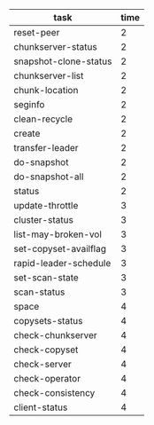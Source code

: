 |  task   | time  |
|  ----  | ----  |
| reset-peer | 2 |
| chunkserver-status | 2 |
| snapshot-clone-status | 2 |
| chunkserver-list | 2 |
| chunk-location | 2 |
| seginfo | 2 |
| clean-recycle | 2 |
| create | 2 |
| transfer-leader | 2 |
| do-snapshot | 2 |
| do-snapshot-all | 2 |
| status | 2 |
| update-throttle | 3 |
| cluster-status | 3 |
| list-may-broken-vol | 3 |
| set-copyset-availflag | 3 |
| rapid-leader-schedule | 3 |
| set-scan-state | 3 |
| scan-status | 3 |
| space | 4 |
| copysets-status | 4 |
| check-chunkserver | 4 |
| check-copyset | 4 |
| check-server | 4 |
| check-operator | 4 |
| check-consistency | 4 |
| client-status | 4 |
